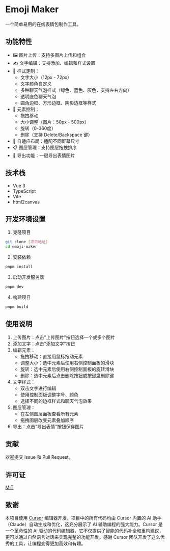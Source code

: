 # Emoji Maker

一个简单易用的在线表情包制作工具。

## 功能特性

- 🖼️ 图片上传：支持多图片上传和组合
- ✍️ 文字编辑：支持添加、编辑和样式设置
- 🎨 样式定制：
  - 文字大小（12px - 72px）
  - 文字颜色自定义
  - 多种聊天气泡样式（绿色、蓝色、灰色，支持左右方向）
  - 透明底色聊天气泡
  - 圆角边框、方形边框、阴影边框等样式
- 🔄 元素控制：
  - 拖拽移动
  - 大小调整（图片：50px - 500px）
  - 旋转（0-360度）
  - 删除（支持 Delete/Backspace 键）
- 📱 自适应布局：适配不同屏幕尺寸
- 📋 图层管理：支持图层拖拽排序
- 💾 导出功能：一键导出表情图片

## 技术栈

- Vue 3
- TypeScript
- Vite
- html2canvas

## 开发环境设置

1. 克隆项目

```bash
git clone [项目地址]
cd emoji-maker
```

2. 安装依赖

```bash
pnpm install
```

3. 启动开发服务器

```bash
pnpm dev
```

4. 构建项目

```bash
pnpm build
```

## 使用说明

1. 上传图片：点击"上传图片"按钮选择一个或多个图片
2. 添加文字：点击"添加文字"按钮
3. 编辑元素：
   - 拖拽移动：直接用鼠标拖动元素
   - 调整大小：选中元素后使用右侧控制面板的滑块
   - 旋转：选中元素后使用右侧控制面板的旋转滑块
   - 删除：选中元素后点击删除按钮或按键盘删除键
4. 文字样式：
   - 双击文字进行编辑
   - 使用控制面板调整字号、颜色
   - 选择不同的边框样式和聊天气泡效果
5. 图层管理：
   - 在左侧图层面板查看所有元素
   - 拖拽图层改变元素叠加顺序
6. 导出：点击"导出表情"按钮保存图片

## 贡献

欢迎提交 Issue 和 Pull Request。

## 许可证

[MIT](LICENSE)

## 致谢

本项目使用 [Cursor](https://cursor.sh/) 编辑器开发，项目中的所有代码均由 Cursor 内置的 AI 助手（Claude）自动生成和优化，这充分展示了 AI 辅助编程的强大能力。Cursor 是一个革命性的 AI 驱动的代码编辑器，它不仅提供了智能的代码补全和重构建议，更可以通过自然语言对话来实现完整的功能开发。感谢 Cursor 团队开发了这么优秀的工具，让编程变得更加高效和有趣。
